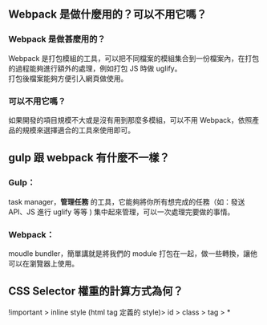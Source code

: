 ## Webpack 是做什麼用的？可以不用它嗎？
### Webpack 是做甚麼用的？
Webpack 是打包模組的工具，可以把不同檔案的模組集合到一份檔案內，在打包的過程能夠進行額外的處理，例如打包 JS 時做 uglify。 <br>
打包後檔案能夠方便引入網頁做使用。

### 可以不用它嗎？
如果開發的項目規模不大或是沒有用到那麼多模組，可以不用 Webpack，依照產品的規模來選擇適合的工具來使用即可。

## gulp 跟 webpack 有什麼不一樣？
### Gulp：
task manager，**管理任務** 的工具，它能夠將你所有想完成的任務（如：發送 API、JS 進行 uglify 等等 ) 集中起來管理，可以一次處理完要做的事情。

### Webpack：
moudle bundler，簡單講就是將我們的 module 打包在一起，做一些轉換，讓他可以在瀏覽器上使用。


## CSS Selector 權重的計算方式為何？
!important > inline style (html tag 定義的 style)> id > class > tag > *